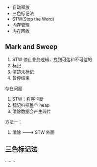 - 自动释放
- 三色标记法
- STW(Stop the Word)
- 内存管理
- 内存回收

## Mark and Sweep

1. STW 停止业务逻辑，找到可达和不可达的
2. 标记
3. 清楚未标记
4. 暂停结束

存在问题

1. STW：程序卡断
2. 标记扫描整个 heap
3. 清除数据会产生碎片

方法一：

1. 清除 ---> STW 外面

## 三色标记法
········